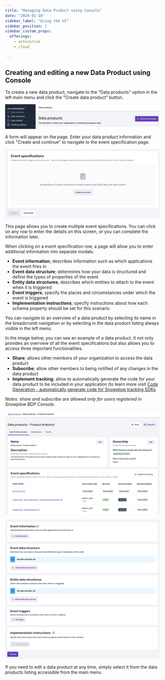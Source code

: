 ```yaml
---
title: "Managing Data Product using Console"
date: "2024-01-18"
sidebar_label: "Using the UI"
sidebar_position: 1
sidebar_custom_props:
  offerings:
    - enterprise
    - cloud

---
```


## Creating and editing a new Data Product using Console

To create a new data product, navigate to the "Data products" option in the left main menu and click the "Create data product" button. 

![Create data product](images/image-1.png)

A form will appear on the page. Enter your data product information and click "Create and continue" to navigate to the event specification page.

![Event specifications](images/image-2.png)

This page allows you to create multiple event specifications. You can click on any row to enter the details on this screen, or you can complete the information later.

When clicking on a event specification row, a page will allow you to enter additional information into separate modals:

- **Event information**; describes information such as which applications the event fires in
- **Event data structure**; determines how your data is structured and define the types of properties of the event
- **Entity data structures**; describes which entities to attach to the event when it is triggered
- **Event triggers**; specify the places and circumstances under which the event is triggered
- **Implementation instructions**; specify instructions about how each schema property should be set for this scenario

You can navigate to an overview of a data product by selecting its name in the breadcrumb navigation or by selecting in the data product listing always visible in the left menu.

In the image below, you can see an example of a data product. It not only provides an overview of all the event specifications but also allows you to access three important functionalities.

- **Share**; allows other members of your organization to access the data product 
- **Subscribe**; allow other members to being notified of any changes in the data product
- **Implement tracking**; allow to automatically generate the code for your data product to be included in your application (to learn more visit [Code Generation - automatically generate code for Snowplow tracking SDKs](/docs/collecting-data/code-generation/index.md) 

*Notes: share and subscribe are allowed only for users registered in Snowplow BDP Console.*

![Data product overview](images/image-4.png)

![Event specification details](images/image-3.png)

If you need to edit a data product at any time, simply select it from the data products listing accessible from the main menu.